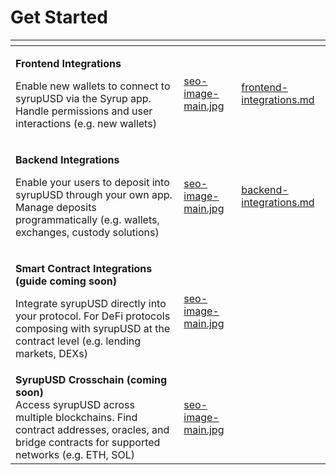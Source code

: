 # Get Started



<table data-card-size="large" data-view="cards"><thead><tr><th></th><th data-hidden data-card-cover data-type="files"></th><th data-hidden data-card-target data-type="content-ref"></th></tr></thead><tbody><tr><td><p><strong>Frontend Integrations</strong></p><p>Enable new wallets to connect to syrupUSD via the Syrup app. Handle permissions and user interactions (e.g. new wallets)</p></td><td><a href="../.gitbook/assets/seo-image-main.jpg">seo-image-main.jpg</a></td><td><a href="frontend-integrations.md">frontend-integrations.md</a></td></tr><tr><td><p><strong>Backend Integrations</strong></p><p>Enable your users to deposit into syrupUSD through your own app. Manage deposits programmatically (e.g. wallets, exchanges, custody solutions)</p></td><td><a href="../.gitbook/assets/seo-image-main.jpg">seo-image-main.jpg</a></td><td><a href="backend-integrations.md">backend-integrations.md</a></td></tr><tr><td><p><strong>Smart Contract Integrations (guide coming soon)</strong></p><p>Integrate syrupUSD directly into your protocol. For DeFi protocols composing with syrupUSD at the contract level (e.g. lending markets, DEXs)  </p></td><td><a href="../.gitbook/assets/seo-image-main.jpg">seo-image-main.jpg</a></td><td></td></tr><tr><td><strong>SyrupUSD Crosschain (coming soon)</strong><br>Access syrupUSD across multiple blockchains. Find contract addresses, oracles, and bridge contracts for supported networks (e.g. ETH, SOL)</td><td><a href="../.gitbook/assets/seo-image-main.jpg">seo-image-main.jpg</a></td><td></td></tr></tbody></table>

